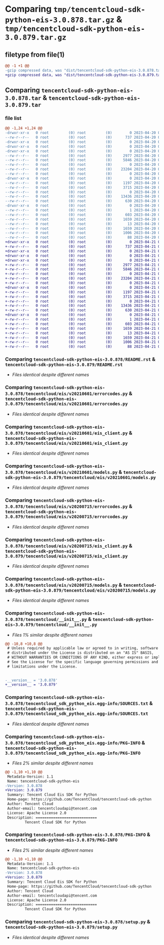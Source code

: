 # Comparing `tmp/tencentcloud-sdk-python-eis-3.0.878.tar.gz` & `tmp/tencentcloud-sdk-python-eis-3.0.879.tar.gz`

## filetype from file(1)

```diff
@@ -1 +1 @@
-gzip compressed data, was "dist/tencentcloud-sdk-python-eis-3.0.878.tar", last modified: Thu Apr 20 00:28:18 2023, max compression
+gzip compressed data, was "dist/tencentcloud-sdk-python-eis-3.0.879.tar", last modified: Fri Apr 21 00:44:22 2023, max compression
```

## Comparing `tencentcloud-sdk-python-eis-3.0.878.tar` & `tencentcloud-sdk-python-eis-3.0.879.tar`

### file list

```diff
@@ -1,24 +1,24 @@
-drwxr-xr-x   0 root         (0) root         (0)        0 2023-04-20 00:28:18.000000 tencentcloud-sdk-python-eis-3.0.878/
--rw-r--r--   0 root         (0) root         (0)      737 2023-04-20 00:28:18.000000 tencentcloud-sdk-python-eis-3.0.878/README.rst
-drwxr-xr-x   0 root         (0) root         (0)        0 2023-04-20 00:28:18.000000 tencentcloud-sdk-python-eis-3.0.878/tencentcloud/
-drwxr-xr-x   0 root         (0) root         (0)        0 2023-04-20 00:28:18.000000 tencentcloud-sdk-python-eis-3.0.878/tencentcloud/eis/
-drwxr-xr-x   0 root         (0) root         (0)        0 2023-04-20 00:28:18.000000 tencentcloud-sdk-python-eis-3.0.878/tencentcloud/eis/v20210601/
--rw-r--r--   0 root         (0) root         (0)     2977 2023-04-20 00:28:18.000000 tencentcloud-sdk-python-eis-3.0.878/tencentcloud/eis/v20210601/errorcodes.py
--rw-r--r--   0 root         (0) root         (0)     5846 2023-04-20 00:28:18.000000 tencentcloud-sdk-python-eis-3.0.878/tencentcloud/eis/v20210601/eis_client.py
--rw-r--r--   0 root         (0) root         (0)        0 2023-04-20 00:28:18.000000 tencentcloud-sdk-python-eis-3.0.878/tencentcloud/eis/v20210601/__init__.py
--rw-r--r--   0 root         (0) root         (0)    23204 2023-04-20 00:28:18.000000 tencentcloud-sdk-python-eis-3.0.878/tencentcloud/eis/v20210601/models.py
--rw-r--r--   0 root         (0) root         (0)        0 2023-04-20 00:28:18.000000 tencentcloud-sdk-python-eis-3.0.878/tencentcloud/eis/__init__.py
-drwxr-xr-x   0 root         (0) root         (0)        0 2023-04-20 00:28:18.000000 tencentcloud-sdk-python-eis-3.0.878/tencentcloud/eis/v20200715/
--rw-r--r--   0 root         (0) root         (0)     1197 2023-04-20 00:28:18.000000 tencentcloud-sdk-python-eis-3.0.878/tencentcloud/eis/v20200715/errorcodes.py
--rw-r--r--   0 root         (0) root         (0)     3715 2023-04-20 00:28:18.000000 tencentcloud-sdk-python-eis-3.0.878/tencentcloud/eis/v20200715/eis_client.py
--rw-r--r--   0 root         (0) root         (0)        0 2023-04-20 00:28:18.000000 tencentcloud-sdk-python-eis-3.0.878/tencentcloud/eis/v20200715/__init__.py
--rw-r--r--   0 root         (0) root         (0)    13436 2023-04-20 00:28:18.000000 tencentcloud-sdk-python-eis-3.0.878/tencentcloud/eis/v20200715/models.py
--rw-r--r--   0 root         (0) root         (0)      630 2023-04-20 00:28:18.000000 tencentcloud-sdk-python-eis-3.0.878/tencentcloud/__init__.py
-drwxr-xr-x   0 root         (0) root         (0)        0 2023-04-20 00:28:18.000000 tencentcloud-sdk-python-eis-3.0.878/tencentcloud_sdk_python_eis.egg-info/
--rw-r--r--   0 root         (0) root         (0)        1 2023-04-20 00:28:18.000000 tencentcloud-sdk-python-eis-3.0.878/tencentcloud_sdk_python_eis.egg-info/dependency_links.txt
--rw-r--r--   0 root         (0) root         (0)      603 2023-04-20 00:28:18.000000 tencentcloud-sdk-python-eis-3.0.878/tencentcloud_sdk_python_eis.egg-info/SOURCES.txt
--rw-r--r--   0 root         (0) root         (0)     1659 2023-04-20 00:28:18.000000 tencentcloud-sdk-python-eis-3.0.878/tencentcloud_sdk_python_eis.egg-info/PKG-INFO
--rw-r--r--   0 root         (0) root         (0)       13 2023-04-20 00:28:18.000000 tencentcloud-sdk-python-eis-3.0.878/tencentcloud_sdk_python_eis.egg-info/top_level.txt
--rw-r--r--   0 root         (0) root         (0)     1659 2023-04-20 00:28:18.000000 tencentcloud-sdk-python-eis-3.0.878/PKG-INFO
--rw-r--r--   0 root         (0) root         (0)     1006 2023-04-20 00:28:18.000000 tencentcloud-sdk-python-eis-3.0.878/setup.py
--rw-r--r--   0 root         (0) root         (0)       88 2023-04-20 00:28:18.000000 tencentcloud-sdk-python-eis-3.0.878/setup.cfg
+drwxr-xr-x   0 root         (0) root         (0)        0 2023-04-21 00:44:22.000000 tencentcloud-sdk-python-eis-3.0.879/
+-rw-r--r--   0 root         (0) root         (0)      737 2023-04-21 00:44:22.000000 tencentcloud-sdk-python-eis-3.0.879/README.rst
+drwxr-xr-x   0 root         (0) root         (0)        0 2023-04-21 00:44:22.000000 tencentcloud-sdk-python-eis-3.0.879/tencentcloud/
+drwxr-xr-x   0 root         (0) root         (0)        0 2023-04-21 00:44:22.000000 tencentcloud-sdk-python-eis-3.0.879/tencentcloud/eis/
+drwxr-xr-x   0 root         (0) root         (0)        0 2023-04-21 00:44:22.000000 tencentcloud-sdk-python-eis-3.0.879/tencentcloud/eis/v20210601/
+-rw-r--r--   0 root         (0) root         (0)     2977 2023-04-21 00:44:22.000000 tencentcloud-sdk-python-eis-3.0.879/tencentcloud/eis/v20210601/errorcodes.py
+-rw-r--r--   0 root         (0) root         (0)     5846 2023-04-21 00:44:22.000000 tencentcloud-sdk-python-eis-3.0.879/tencentcloud/eis/v20210601/eis_client.py
+-rw-r--r--   0 root         (0) root         (0)        0 2023-04-21 00:44:22.000000 tencentcloud-sdk-python-eis-3.0.879/tencentcloud/eis/v20210601/__init__.py
+-rw-r--r--   0 root         (0) root         (0)    23204 2023-04-21 00:44:22.000000 tencentcloud-sdk-python-eis-3.0.879/tencentcloud/eis/v20210601/models.py
+-rw-r--r--   0 root         (0) root         (0)        0 2023-04-21 00:44:22.000000 tencentcloud-sdk-python-eis-3.0.879/tencentcloud/eis/__init__.py
+drwxr-xr-x   0 root         (0) root         (0)        0 2023-04-21 00:44:22.000000 tencentcloud-sdk-python-eis-3.0.879/tencentcloud/eis/v20200715/
+-rw-r--r--   0 root         (0) root         (0)     1197 2023-04-21 00:44:22.000000 tencentcloud-sdk-python-eis-3.0.879/tencentcloud/eis/v20200715/errorcodes.py
+-rw-r--r--   0 root         (0) root         (0)     3715 2023-04-21 00:44:22.000000 tencentcloud-sdk-python-eis-3.0.879/tencentcloud/eis/v20200715/eis_client.py
+-rw-r--r--   0 root         (0) root         (0)        0 2023-04-21 00:44:22.000000 tencentcloud-sdk-python-eis-3.0.879/tencentcloud/eis/v20200715/__init__.py
+-rw-r--r--   0 root         (0) root         (0)    13436 2023-04-21 00:44:22.000000 tencentcloud-sdk-python-eis-3.0.879/tencentcloud/eis/v20200715/models.py
+-rw-r--r--   0 root         (0) root         (0)      630 2023-04-21 00:44:22.000000 tencentcloud-sdk-python-eis-3.0.879/tencentcloud/__init__.py
+drwxr-xr-x   0 root         (0) root         (0)        0 2023-04-21 00:44:22.000000 tencentcloud-sdk-python-eis-3.0.879/tencentcloud_sdk_python_eis.egg-info/
+-rw-r--r--   0 root         (0) root         (0)        1 2023-04-21 00:44:22.000000 tencentcloud-sdk-python-eis-3.0.879/tencentcloud_sdk_python_eis.egg-info/dependency_links.txt
+-rw-r--r--   0 root         (0) root         (0)      603 2023-04-21 00:44:22.000000 tencentcloud-sdk-python-eis-3.0.879/tencentcloud_sdk_python_eis.egg-info/SOURCES.txt
+-rw-r--r--   0 root         (0) root         (0)     1659 2023-04-21 00:44:22.000000 tencentcloud-sdk-python-eis-3.0.879/tencentcloud_sdk_python_eis.egg-info/PKG-INFO
+-rw-r--r--   0 root         (0) root         (0)       13 2023-04-21 00:44:22.000000 tencentcloud-sdk-python-eis-3.0.879/tencentcloud_sdk_python_eis.egg-info/top_level.txt
+-rw-r--r--   0 root         (0) root         (0)     1659 2023-04-21 00:44:22.000000 tencentcloud-sdk-python-eis-3.0.879/PKG-INFO
+-rw-r--r--   0 root         (0) root         (0)     1006 2023-04-21 00:44:22.000000 tencentcloud-sdk-python-eis-3.0.879/setup.py
+-rw-r--r--   0 root         (0) root         (0)       88 2023-04-21 00:44:22.000000 tencentcloud-sdk-python-eis-3.0.879/setup.cfg
```

### Comparing `tencentcloud-sdk-python-eis-3.0.878/README.rst` & `tencentcloud-sdk-python-eis-3.0.879/README.rst`

 * *Files identical despite different names*

### Comparing `tencentcloud-sdk-python-eis-3.0.878/tencentcloud/eis/v20210601/errorcodes.py` & `tencentcloud-sdk-python-eis-3.0.879/tencentcloud/eis/v20210601/errorcodes.py`

 * *Files identical despite different names*

### Comparing `tencentcloud-sdk-python-eis-3.0.878/tencentcloud/eis/v20210601/eis_client.py` & `tencentcloud-sdk-python-eis-3.0.879/tencentcloud/eis/v20210601/eis_client.py`

 * *Files identical despite different names*

### Comparing `tencentcloud-sdk-python-eis-3.0.878/tencentcloud/eis/v20210601/models.py` & `tencentcloud-sdk-python-eis-3.0.879/tencentcloud/eis/v20210601/models.py`

 * *Files identical despite different names*

### Comparing `tencentcloud-sdk-python-eis-3.0.878/tencentcloud/eis/v20200715/errorcodes.py` & `tencentcloud-sdk-python-eis-3.0.879/tencentcloud/eis/v20200715/errorcodes.py`

 * *Files identical despite different names*

### Comparing `tencentcloud-sdk-python-eis-3.0.878/tencentcloud/eis/v20200715/eis_client.py` & `tencentcloud-sdk-python-eis-3.0.879/tencentcloud/eis/v20200715/eis_client.py`

 * *Files identical despite different names*

### Comparing `tencentcloud-sdk-python-eis-3.0.878/tencentcloud/eis/v20200715/models.py` & `tencentcloud-sdk-python-eis-3.0.879/tencentcloud/eis/v20200715/models.py`

 * *Files identical despite different names*

### Comparing `tencentcloud-sdk-python-eis-3.0.878/tencentcloud/__init__.py` & `tencentcloud-sdk-python-eis-3.0.879/tencentcloud/__init__.py`

 * *Files 1% similar despite different names*

```diff
@@ -10,8 +10,8 @@
 # Unless required by applicable law or agreed to in writing, software
 # distributed under the License is distributed on an "AS IS" BASIS,
 # WITHOUT WARRANTIES OR CONDITIONS OF ANY KIND, either express or implied.
 # See the License for the specific language governing permissions and
 # limitations under the License.
 
 
-__version__ = '3.0.878'
+__version__ = '3.0.879'
```

### Comparing `tencentcloud-sdk-python-eis-3.0.878/tencentcloud_sdk_python_eis.egg-info/SOURCES.txt` & `tencentcloud-sdk-python-eis-3.0.879/tencentcloud_sdk_python_eis.egg-info/SOURCES.txt`

 * *Files identical despite different names*

### Comparing `tencentcloud-sdk-python-eis-3.0.878/tencentcloud_sdk_python_eis.egg-info/PKG-INFO` & `tencentcloud-sdk-python-eis-3.0.879/tencentcloud_sdk_python_eis.egg-info/PKG-INFO`

 * *Files 2% similar despite different names*

```diff
@@ -1,10 +1,10 @@
 Metadata-Version: 1.1
 Name: tencentcloud-sdk-python-eis
-Version: 3.0.878
+Version: 3.0.879
 Summary: Tencent Cloud Eis SDK for Python
 Home-page: https://github.com/TencentCloud/tencentcloud-sdk-python
 Author: Tencent Cloud
 Author-email: tencentcloudapi@tencent.com
 License: Apache License 2.0
 Description: ============================
         Tencent Cloud SDK for Python
```

### Comparing `tencentcloud-sdk-python-eis-3.0.878/PKG-INFO` & `tencentcloud-sdk-python-eis-3.0.879/PKG-INFO`

 * *Files 2% similar despite different names*

```diff
@@ -1,10 +1,10 @@
 Metadata-Version: 1.1
 Name: tencentcloud-sdk-python-eis
-Version: 3.0.878
+Version: 3.0.879
 Summary: Tencent Cloud Eis SDK for Python
 Home-page: https://github.com/TencentCloud/tencentcloud-sdk-python
 Author: Tencent Cloud
 Author-email: tencentcloudapi@tencent.com
 License: Apache License 2.0
 Description: ============================
         Tencent Cloud SDK for Python
```

### Comparing `tencentcloud-sdk-python-eis-3.0.878/setup.py` & `tencentcloud-sdk-python-eis-3.0.879/setup.py`

 * *Files identical despite different names*

